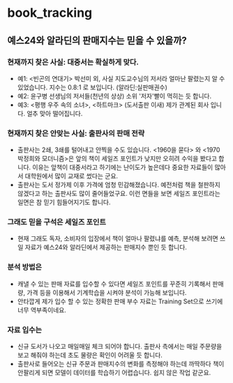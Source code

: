 # book_tracking
## 예스24와 알라딘의 판매지수는 믿을 수 있을까?

### 현재까지 찾은 사실: 대중서는 확실하게 맞다.
* 예1: <빈곤의 연대기> 박선미 외, 사실 지도교수님의 저서라 얼마난 팔렸는지 알 수 있었습니다. 지수는 0.8:1 로 보입니다. (알라딘:실판매권수)
* 예2: 윤구병 선생님의 저서들(천년의 상상) 소위 '저자'빨이 먹히는 듯 합니다.
* 예3: <평행 우주 속의 소녀>, <하트마크> (도서출판 이새) 제가 관계된 회사 입니다. 얼추 맞아 떨어집니다.

### 현재까지 찾은 안맞는 사실: 출판사의 판매 전략
* 출판사는 2쇄, 3쇄를 털어내고 안찍을 수도 있습니다. <1960을 묻다> 와 <1970 박정희와 모더니즘>은 앞의 책이 세일즈 포인트가 낮지만 오히려 수익을 봤다고 합니다. 이유는 앞책이 대중서라고 하기에는 난이도가 높은데다 중요한 자료들이 많아서 대학원에서 많이 교재로 썼다는 군요.
* 출판사는 도서 정가제 이후 가격에 엄청 민감해졌습니다. 예전처럼 책을 철판하지 않겠다고 하는 출판사도 많이 줄어들었구요. 이런 면들을 보면 세일즈 포인트라는 일면은 참 믿기 힘들어지기도 합니다.

### 그래도 믿을 구석은 세일즈 포인트
* 현재 그래도 독자, 소비자의 입장에서 책이 얼마나 팔렸냐를 예측, 분석해 보려면 쓰일 자료가 예스24와 알라딘에서 제공하는 판매지수 뿐인 듯 합니다. 

### 분석 방법은
* 캐낼 수 있는 판매 자료를 입수할 수 있다면 세일즈 포인트를 꾸준히 기록해서 판매량, 가격 등을 이용해서 기계학습을 시켜야 분석이 가능해 보입니다.
* 안타깝게 제가 입수 할 수 있는 정확한 판매 부수 자료는 Training Set으로 쓰기에 너무 역부족이네요.

### 자료 입수는
* 신규 도서가 나오고 매일매일 체크 되어야 합니다. 출판사 측에서는 매일 주문량을 보고 해줘야 하는데 초도 물량은 확인이 어려울 듯 합니다.
* 출판사로 들어오는 신규 주문과 판매지수의 변화를 측정해야 하는데 까딱하다 책이 안팔리게 되면 모델이 데이터를 학습하기 어렵습니다. 쉽지 않은 작업 같군요.

